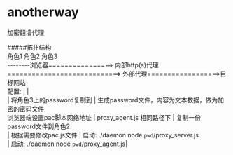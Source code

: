 # anotherway
加密翻墙代理

#####拓扑结构:
<br>        角色1                   角色2                                         角色3
<br>--------浏览器================> 内部http(s)代理 ============================> 外部代理==================>目标网站
<br>配置:                         |                                         |
<br>                              | 将角色3上的password复制到               | 生成password文件，内容为文本数据，做为加密的密码文件
<br>  浏览器端设置pac脚本网络地址 | proxy_agent.js 相同路径下               | 复制一份password文件到角色2
<br>                              | 根据需要修改pac.js文件                  | 启动: ./daemon node `pwd`/proxy_server.js 
<br>                              | 启动: ./daemon node `pwd`/proxy_agent.js| 
#####

